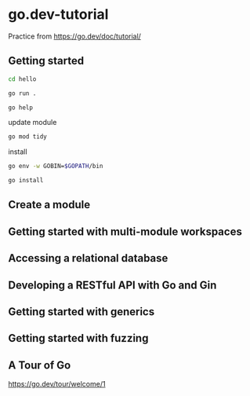 # go.dev-tutorial
Practice from https://go.dev/doc/tutorial/

## Getting started

```bash
cd hello 

go run .

go help
```

update module
```bash
go mod tidy

```

install
```bash
go env -w GOBIN=$GOPATH/bin

go install
```



## Create a module

## Getting started with multi-module workspaces

## Accessing a relational database


## Developing a RESTful API with Go and Gin

## Getting started with generics

## Getting started with fuzzing


## A Tour of Go

https://go.dev/tour/welcome/1


